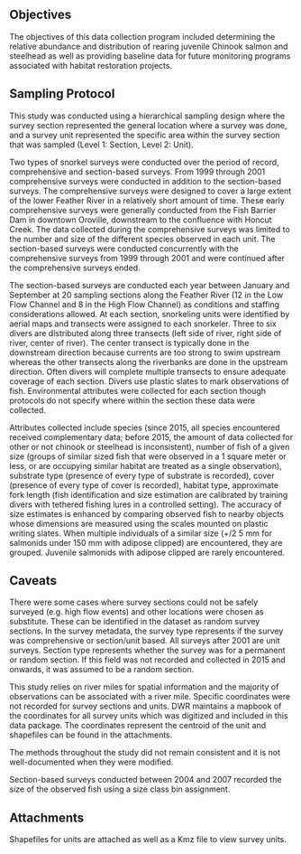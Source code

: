 ## Objectives
The objectives of this data collection program included determining the relative abundance and distribution of rearing juvenile Chinook salmon and steelhead as well as providing baseline data for future monitoring programs associated with habitat restoration projects.

## Sampling Protocol
This study was conducted using a hierarchical sampling design where the survey section represented the general location where a survey was done, and a survey unit represented the specific area within the survey section that was sampled (Level 1: Section, Level 2: Unit). 

Two types of snorkel surveys were conducted over the period of record, comprehensive and section-based surveys. From 1999 through 2001 comprehensive surveys were conducted in addition to the section-based surveys. The comprehensive surveys were designed to cover a large extent of the lower Feather River in a relatively short amount of time. These early comprehensive surveys were generally conducted from the Fish Barrier Dam in downtown Oroville, downstream to the confluence with Honcut Creek. The data collected during the comprehensive surveys was limited to the number and size of the different species observed in each unit. The section-based surveys were conducted concurrently with the comprehensive surveys from 1999 through 2001 and were continued after the comprehensive surveys ended. 

The section-based surveys are conducted each year between January and September at 20 sampling sections along the Feather River (12 in the Low Flow Channel and 8 in the High Flow Channel) as conditions and staffing considerations allowed. At each section, snorkeling units were identified by aerial maps and transects were assigned to each snorkeler. Three to six divers are distributed along three transects (left side of river, right side of river, center of river). The center transect is typically done in the downstream direction because currents are too strong to swim upstream whereas the other transects along the riverbanks are done in the upstream direction. Often divers will complete multiple transects to ensure adequate coverage of each section. Divers use plastic slates to mark observations of fish. Environmental attributes were collected for each section though protocols do not specify where within the section these data were collected.

Attributes collected include species (since 2015, all species encountered received complementary data; before 2015, the amount of data collected for other or not chinook or steelhead is inconsistent), number of fish of a given size (groups of similar sized fish that were observed in a 1 square meter or less, or are occupying similar habitat are treated as a single observation), substrate type (presence of every type of substrate is recorded), cover (presence of every type of cover is recorded), habitat type, approximate fork length (fish identification and size estimation are calibrated by training divers with tethered fishing lures in a controlled setting). The accuracy of size estimates is enhanced by comparing observed fish to nearby objects whose dimensions are measured using the scales mounted on plastic writing slates. When multiple individuals of a similar size (+/2 5 mm for salmonids under 150 mm with adipose clipped) are encountered, they are grouped. Juvenile salmonids with adipose clipped are rarely encountered. 

## Caveats
There were some cases where survey sections could not be safely surveyed (e.g. high flow events) and other locations were chosen as substitute. These can be identified in the dataset as random survey sections. In the survey metadata, the survey type represents if the survey was comprehensive or section/unit based. All surveys after 2001 are unit surveys. Section type represents whether the survey was for a permanent or random section. If this field was not recorded and collected in 2015 and onwards, it was assumed to be a random section.  

This study relies on river miles for spatial information and the majority of observations can be associated with a river mile. Specific coordinates were not recorded for survey sections and units. DWR maintains a mapbook of the coordinates for all survey units which was digitized and included in this data package. The coordinates represent the centroid of the unit and shapefiles can be found in the attachments.

The methods throughout the study did not remain consistent and it is not well-documented when they were modified. 

Section-based surveys conducted between 2004 and 2007 recorded the size of the observed fish using a size class bin assignment. 

## Attachments
Shapefiles for units are attached as well as a Kmz file to view survey units.

